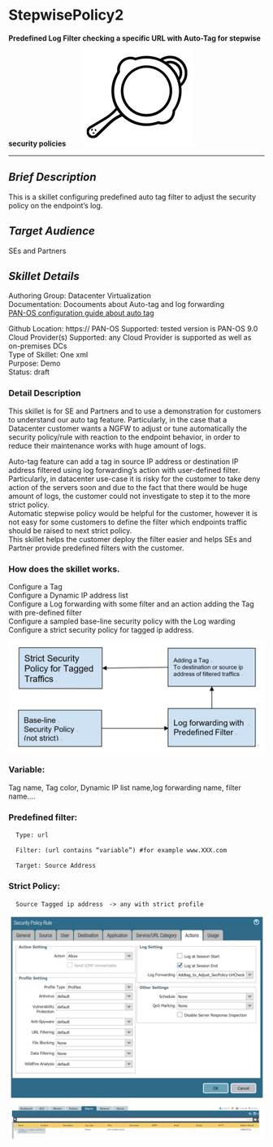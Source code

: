 # StepwisePolicy2　　
**Predefined Log Filter checking a specific URL  with Auto-Tag for stepwise security policies**　　
<img src="https://github.com/HidetoKusakawa/StepwisePolicy2/blob/master/Stepwise_policy2/Images/Loupe.jpg">    


------------------------------------------------------------------------------------------------------------


## *Brief Description*  
This is a skillet configuring predefined auto tag filter to adjust the security policy on the endpoint’s log.  
## *Target Audience*  
SEs and Partners  
## *Skillet Details*  
Authoring Group:  Datacenter Virtualization  
Documentation:  Docouments about Auto-tag and log forwarding  
[PAN-OS configuration guide about auto tag](https://docs.paloaltonetworks.com/pan-os/9-0/pan-os-admin/monitoring/configure-log-forwarding.html)

Github Location:  https://
PAN-OS Supported:  tested version is PAN-OS 9.0  
Cloud Provider(s) Supported:  any Cloud Provider is supported as well as on-premises DCs  
Type of Skillet:  One xml  
Purpose:  Demo  
Status:  draft  

### Detail Description  
This skillet is for SE and Partners and to use a demonstration for customers to understand our auto tag feature. Particularly, in the case that a Datacenter customer wants a NGFW to adjust or tune automatically the security policy/rule with reaction to the endpoint behavior, in order to reduce their maintenance works with huge amount of logs.  

 Auto-tag feature can add a tag in source IP address or destination IP address  filtered using log forwarding’s action with user-defined filter. Particularly, in datacenter use-case it is risky for the customer to take deny action of the servers soon and due to the fact that there would be huge amount of logs, the customer could not investigate to step it to the more strict policy.   
 Automatic stepwise policy would be helpful for  the customer, however it is not easy for some customers to define the filter which endpoints traffic should be raised to next strict policy.  
 This skillet helps the customer deploy the filter easier and helps SEs and Partner provide predefined filters with the customer.  

### How does the skillet works.  
Configure a Tag  
Configure a Dynamic IP address list  
Configure a Log forwarding with some filter and an action adding the Tag with pre-defined filter  
Configure a sampled base-line security policy with the Log warding  
Configure a strict security policy for tagged ip address.  

<img src="https://github.com/HidetoKusakawa/StepwisePolicy2/blob/master/Stepwise_policy2/Images/fugire1.jpg">  

### Variable:  
Tag name, Tag color, Dynamic IP list name,log forwarding name, filter name….  

### Predefined filter:  
~~~~
  Type: url
~~~~

~~~~
  Filter: (url contains “variable”) #for example www.XXX.com
~~~~
  
~~~~
  Target: Source Address
~~~~


### Strict Policy:
~~~~
  Source Tagged ip address　-> any with strict profile
~~~~
  
  

<img src="https://github.com/HidetoKusakawa/StepwisePolicy2/blob/master/Stepwise_policy2/Images/fugire2.jpg">


<img src="https://github.com/HidetoKusakawa/StepwisePolicy2/blob/master/Stepwise_policy2/Images/fugire3.jpg">  


